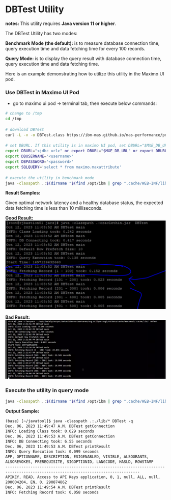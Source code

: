 # DBTest Utility

**notes:** This utility requires **Java version 11 or higher**.

The DBTest Utility has two modes:

**Benchmark Mode (the default):** is to measure database connection time, query execution time and data fetching time for every 100 records. 

**Query Mode:** is to display the query result with database connection time, query execution time and data fetching time. 


Here is an example demonstrating how to utilize this utility in the Maximo UI pod.

### Use DBTest in Maximo UI Pod

- go to maximo ui pod -> terminal tab, then execute below commands:

```bash
# change to /tmp
cd /tmp

# download DBTest
curl -L -v -o DBTest.class https://ibm-mas.github.io/mas-performance/pd/download/DBTest/DBTest.class

# set DBURL. If this utility is in maximo UI pod, set DBURL="$MXE_DB_URL"
export DBURL="<jdbc url>" or export DBURL="$MXE_DB_URL" or export DBURL="${MXE_DB_URL}sslTrustStoreLocation=${java_truststore};sslTrustStorePassword=${java_truststore_password};"
export DBUSERNAME='<username>'
export DBPASSWORD='<password>'
export SQLQUERY='select * from maximo.maxattribute'

# execute the utility in benchmark mode
java -classpath .:$(dirname "$(find /opt/ibm | grep ".cache/WEB-INF/lib/oraclethin" | head -n 1)")/* DBTest
```

**Result Samples:**

Given optimal network latency and a healthy database status, the expected data fetching time is less than 10 milliseconds.

**Good Result:**
![Good Result](./images/dbtest-goodresult.png)

**Bad Result:**
![Bad Result](./images/dbtest-badresult.png)


### Execute the utility in query mode

```bash
java -classpath .:$(dirname "$(find /opt/ibm | grep ".cache/WEB-INF/lib/oraclethin" | head -n 1)")/* DBTest -q
```

**Output Sample:**

```text
(base) [~/javatool]$ java -classpath .:./lib/* DBTest -q
Dec. 06, 2023 11:49:47 A.M. DBTest getConnection
INFO: Loading Class took: 0.029 seconds
Dec. 06, 2023 11:49:53 A.M. DBTest getConnection
INFO: DB Connecting took: 6.55 seconds
Dec. 06, 2023 11:49:53 A.M. DBTest printResult
INFO: Query Execution took: 0.099 seconds
APP, OPTIONNAME, DESCRIPTION, ESIGENABLED, VISIBLE, ALSOGRANTS, ALSOREVOKES, PREREQUISITE, SIGOPTIONID, LANGCODE, HASLD, ROWSTAMP
---------------------------------------------------------------------------------------------------------------------------------
APIKEY, READ, Access to API Keys application, 0, 1, null, ALL, null, 200004204, EN, 0, 290874862
Dec. 06, 2023 11:49:54 A.M. DBTest printResult
INFO: Fetching Record took: 0.058 seconds
```